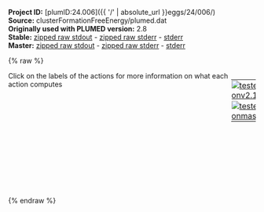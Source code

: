 **Project ID:** [plumID:24.006]({{ '/' | absolute_url }}eggs/24/006/)  
**Source:** clusterFormationFreeEnergy/plumed.dat  
**Originally used with PLUMED version:** 2.8  
**Stable:** [zipped raw stdout](plumed.dat.plumed.stdout.txt.zip) - [zipped raw stderr](plumed.dat.plumed.stderr.txt.zip) - [stderr](plumed.dat.plumed.stderr)  
**Master:** [zipped raw stdout](plumed.dat.plumed_master.stdout.txt.zip) - [zipped raw stderr](plumed.dat.plumed_master.stderr.txt.zip) - [stderr](plumed.dat.plumed_master.stderr)  

{% raw %}
<div style="width: 100%; float:left">
<div style="width: 90%; float:left" id="value_details_data/clusterFormationFreeEnergy/plumed.dat"> Click on the labels of the actions for more information on what each action computes </div>
<div style="width: 10%; float:left"><table><tr><td style="padding:1px"><a href="plumed.dat.plumed.stderr"><img src="https://img.shields.io/badge/v2.10-failed-red.svg" alt="tested onv2.10" /></a></td></tr><tr><td style="padding:1px"><a href="plumed.dat.plumed_master.stderr"><img src="https://img.shields.io/badge/master-failed-red.svg" alt="tested onmaster" /></a></td></tr></table></div></div>
<pre style="width=97%;">
<span class="plumedtooltip" style="color:blue"># vim:ft=plumed<span class="right">Enables syntax highlighting for PLUMED files in vim. See <a href="https://www.plumed.org/doc-master/user-doc/html/_vim_syntax.html">here for more details. </a><i></i></span></span>
<span class="plumedtooltip" style="color:green">UNITS<span class="right">This command sets the internal units for the code. <a href="https://www.plumed.org/doc-master/user-doc/html/_u_n_i_t_s.html" style="color:green">More details</a><i></i></span></span> <span class="plumedtooltip">LENGTH<span class="right">the units of lengths<i></i></span></span>=A <span class="plumedtooltip">TIME<span class="right">the units of time<i></i></span></span>=ps <span class="plumedtooltip">ENERGY<span class="right">the units of energy<i></i></span></span>=eV  <span style="color:blue" class="comment">#KB=1.380649e-23 J/K </span>
<span style="display:none;" id="data/clusterFormationFreeEnergy/plumed.dat">The UNITS action with label <b></b> calculates something</span><b name="data/clusterFormationFreeEnergy/plumed.datc1" onclick='showPath("data/clusterFormationFreeEnergy/plumed.dat","data/clusterFormationFreeEnergy/plumed.datc1","data/clusterFormationFreeEnergy/plumed.datc1","brown")'>c1</b>: <span class="plumedtooltip" style="color:green">COORDINATIONNUMBER<span class="right">Calculate the coordination numbers of atoms so that you can then calculate functions of the distribution of <a href="https://www.plumed.org/doc-master/user-doc/html/_c_o_o_r_d_i_n_a_t_i_o_n_n_u_m_b_e_r.html" style="color:green">More details</a><i></i></span></span> <span class="plumedtooltip">SPECIES<span class="right">this keyword is used for colvars such as coordination number<i></i></span></span>=1-300:3 <span class="plumedtooltip">SWITCH<span class="right">the switching function that it used in the construction of the contact matrix<i></i></span></span>={RATIONAL R_0=1 D_0=3.5 D_MAX=4.5} <span class="plumedtooltip">LOWMEM<span class="right"> this flag does nothing and is present only to ensure back-compatibility<i></i></span></span>
<span style="display:none;" id="data/clusterFormationFreeEnergy/plumed.datc1">The COORDINATIONNUMBER action with label <b>c1</b> calculates the following quantities:<table  align="center" frame="void" width="95%" cellpadding="5%"><tr><td width="5%"><b> Quantity </b>  </td><td><b> Description </b> </td></tr><tr><td width="5%">c1.value</td><td>the coordination numbers of the specified atoms</td></tr></table></span><b name="data/clusterFormationFreeEnergy/plumed.datmat" onclick='showPath("data/clusterFormationFreeEnergy/plumed.dat","data/clusterFormationFreeEnergy/plumed.datmat","data/clusterFormationFreeEnergy/plumed.datmat","brown")'>mat</b>: <span class="plumedtooltip" style="color:green">CONTACT_MATRIX<span class="right">Adjacency matrix in which two atoms are adjacent if they are within a certain cutoff. <a href="https://www.plumed.org/doc-master/user-doc/html/_c_o_n_t_a_c_t__m_a_t_r_i_x.html" style="color:green">More details</a><i></i></span></span> <span class="plumedtooltip">ATOMS<span class="right">the atoms for which you would like to calculate the adjacency matrix<i></i></span></span>=<b name="data/clusterFormationFreeEnergy/plumed.datc1">c1</b> <span class="plumedtooltip">SWITCH<span class="right">specify the switching function to use between two sets of indistinguishable atoms<i></i></span></span>={RATIONAL R_0=1 D_0=3.5 D_MAX=4.5}
<span style="display:none;" id="data/clusterFormationFreeEnergy/plumed.datmat">The CONTACT_MATRIX action with label <b>mat</b> calculates the following quantities:<table  align="center" frame="void" width="95%" cellpadding="5%"><tr><td width="5%"><b> Quantity </b>  </td><td><b> Description </b> </td></tr><tr><td width="5%">mat.value</td><td>a matrix containing the weights for the bonds between each pair of atoms</td></tr></table></span><b name="data/clusterFormationFreeEnergy/plumed.datdfs" onclick='showPath("data/clusterFormationFreeEnergy/plumed.dat","data/clusterFormationFreeEnergy/plumed.datdfs","data/clusterFormationFreeEnergy/plumed.datdfs","brown")'>dfs</b>: <span class="plumedtooltip" style="color:green">DFSCLUSTERING<span class="right">Find the connected components of the matrix using the depth first search clustering algorithm. <a href="https://www.plumed.org/doc-master/user-doc/html/_d_f_s_c_l_u_s_t_e_r_i_n_g.html" style="color:green">More details</a><i></i></span></span> <span class="plumedtooltip">MATRIX<span class="right">the input matrix (can use ARG instead)<i></i></span></span>=<b name="data/clusterFormationFreeEnergy/plumed.datmat">mat</b> <span class="plumedtooltip">LOWMEM<span class="right"> this flag does nothing and is present only to ensure back-compatibility<i></i></span></span>
<span style="display:none;" id="data/clusterFormationFreeEnergy/plumed.datdfs">The DFSCLUSTERING action with label <b>dfs</b> calculates the following quantities:<table  align="center" frame="void" width="95%" cellpadding="5%"><tr><td width="5%"><b> Quantity </b>  </td><td><b> Description </b> </td></tr><tr><td width="5%">dfs.value</td><td>vector with length that is equal to the number of rows in the input matrix</td></tr></table></span><b name="data/clusterFormationFreeEnergy/plumed.datclust1" onclick='showPath("data/clusterFormationFreeEnergy/plumed.dat","data/clusterFormationFreeEnergy/plumed.datclust1","data/clusterFormationFreeEnergy/plumed.datclust1","brown")'>clust1</b>: <span class="plumedtooltip" style="color:green">CLUSTER_PROPERTIES<span class="right">Calculate properties of the distribution of some quantities that are part of a connected component <a href="https://www.plumed.org/doc-master/user-doc/html/_c_l_u_s_t_e_r__p_r_o_p_e_r_t_i_e_s.html" style="color:green">More details</a><i></i></span></span> <span class="plumedtooltip">CLUSTERS<span class="right">the label of the action that does the clustering<i></i></span></span>=<b name="data/clusterFormationFreeEnergy/plumed.datdfs">dfs</b> <span class="plumedtooltip">CLUSTER<span class="right"> which cluster would you like to look at 1 is the largest cluster, 2 is the second largest, 3 is the the third largest and so on<i></i></span></span>=1 <span class="plumedtooltip">SUM<span class="right"> calculate the sum of all the quantities<i></i></span></span> LOWMEM 
<span style="display:none;" id="data/clusterFormationFreeEnergy/plumed.datclust1">The CLUSTER_PROPERTIES action with label <b>clust1</b> calculates the following quantities:<table  align="center" frame="void" width="95%" cellpadding="5%"><tr><td width="5%"><b> Quantity </b>  </td><td><b> Description </b> </td></tr><tr><td width="5%">clust1.value</td><td>a vector that is one if the atom is part of the cluster or interest and zero otherwise</td></tr><tr><td width="5%">clust1.sum</td><td>the sum of the colvars</td></tr></table></span><b name="data/clusterFormationFreeEnergy/plumed.datnat" onclick='showPath("data/clusterFormationFreeEnergy/plumed.dat","data/clusterFormationFreeEnergy/plumed.datnat","data/clusterFormationFreeEnergy/plumed.datnat","brown")'>nat</b>: <span class="plumedtooltip" style="color:green">CLUSTER_NATOMS<span class="right">Calculate the number of atoms in the cluster of interest <a href="https://www.plumed.org/doc-master/user-doc/html/_c_l_u_s_t_e_r__n_a_t_o_m_s.html" style="color:green">More details</a><i></i></span></span> <span class="plumedtooltip">CLUSTERS<span class="right">the label of the action that does the clustering<i></i></span></span>=<b name="data/clusterFormationFreeEnergy/plumed.datdfs">dfs</b> <span class="plumedtooltip">CLUSTER<span class="right"> which cluster would you like to look at 1 is the largest cluster, 2 is the second largest, 3 is the the third largest and so on<i></i></span></span>=1  
<span style="display:none;" id="data/clusterFormationFreeEnergy/plumed.datnat">The CLUSTER_NATOMS action with label <b>nat</b> calculates the following quantities:<table  align="center" frame="void" width="95%" cellpadding="5%"><tr><td width="5%"><b> Quantity </b>  </td><td><b> Description </b> </td></tr><tr><td width="5%">nat.value</td><td>the number of atoms in the cluster</td></tr></table></span><b name="data/clusterFormationFreeEnergy/plumed.datmt" onclick='showPath("data/clusterFormationFreeEnergy/plumed.dat","data/clusterFormationFreeEnergy/plumed.datmt","data/clusterFormationFreeEnergy/plumed.datmt","brown")'>mt</b>: <span class="plumedtooltip" style="color:green">METAD<span class="right">Used to performed metadynamics on one or more collective variables. <a href="https://www.plumed.org/doc-master/user-doc/html/_m_e_t_a_d.html" style="color:green">More details</a><i></i></span></span> <span class="plumedtooltip">ARG<span class="right">the labels of the scalars on which the bias will act<i></i></span></span>=<b name="data/clusterFormationFreeEnergy/plumed.datclust1">clust1.sum</b> ...
 <span class="plumedtooltip">PACE<span class="right">the frequency for hill addition<i></i></span></span>=500 <span class="plumedtooltip">HEIGHT<span class="right">the heights of the Gaussian hills<i></i></span></span>=0.02 <span class="plumedtooltip">BIASFACTOR<span class="right">use well tempered metadynamics and use this bias factor<i></i></span></span>=50   
 <span class="plumedtooltip">SIGMA<span class="right">the widths of the Gaussian hills<i></i></span></span>=1 <span class="plumedtooltip">TEMP<span class="right">the system temperature - this is only needed if you are doing well-tempered metadynamics<i></i></span></span>=373  
 <span class="plumedtooltip">FILE<span class="right"> a file in which the list of added hills is stored<i></i></span></span>=HILLS <span class="plumedtooltip">GRID_MIN<span class="right">the lower bounds for the grid<i></i></span></span>=0 <span class="plumedtooltip">GRID_MAX<span class="right">the upper bounds for the grid<i></i></span></span>=500 <span class="plumedtooltip">CALC_RCT<span class="right"> calculate the c(t) reweighting factor and use that to obtain the normalized bias [rbias=bias-rct]<i></i></span></span>
...
<br/><span style="display:none;" id="data/clusterFormationFreeEnergy/plumed.datmt">The METAD action with label <b>mt</b> calculates the following quantities:<table  align="center" frame="void" width="95%" cellpadding="5%"><tr><td width="5%"><b> Quantity </b>  </td><td><b> Description </b> </td></tr><tr><td width="5%">mt.bias</td><td>the instantaneous value of the bias potential</td></tr><tr><td width="5%">mt.rbias</td><td>the instantaneous value of the bias normalized using the c(t) reweighting factor [rbias=bias-rct]</td></tr><tr><td width="5%">mt.rct</td><td>the reweighting factor c(t)</td></tr></table></span><span class="plumedtooltip" style="color:green">UPPER_WALLS<span class="right">Defines a wall for the value of one or more collective variables, <a href="https://www.plumed.org/doc-master/user-doc/html/_u_p_p_e_r__w_a_l_l_s.html" style="color:green">More details</a><i></i></span></span> <span class="plumedtooltip">ARG<span class="right">the arguments on which the bias is acting<i></i></span></span>=<b name="data/clusterFormationFreeEnergy/plumed.datclust1">clust1.sum</b> <span class="plumedtooltip">AT<span class="right">the positions of the wall<i></i></span></span>=250.0 <span class="plumedtooltip">KAPPA<span class="right">the force constant for the wall<i></i></span></span>=0.1 <span class="plumedtooltip">EXP<span class="right"> the powers for the walls<i></i></span></span>=2 <span class="plumedtooltip">LABEL<span class="right">a label for the action so that its output can be referenced in the input to other actions<i></i></span></span>=<b name="data/clusterFormationFreeEnergy/plumed.datuwall" onclick='showPath("data/clusterFormationFreeEnergy/plumed.dat","data/clusterFormationFreeEnergy/plumed.datuwall","data/clusterFormationFreeEnergy/plumed.datuwall","brown")'>uwall</b> 
<span style="display:none;" id="data/clusterFormationFreeEnergy/plumed.datuwall">The UPPER_WALLS action with label <b>uwall</b> calculates the following quantities:<table  align="center" frame="void" width="95%" cellpadding="5%"><tr><td width="5%"><b> Quantity </b>  </td><td><b> Description </b> </td></tr><tr><td width="5%">uwall.bias</td><td>the instantaneous value of the bias potential</td></tr><tr><td width="5%">uwall.force2</td><td>the instantaneous value of the squared force due to this bias potential</td></tr></table></span><span class="plumedtooltip" style="color:green">PRINT<span class="right">Print quantities to a file. <a href="https://www.plumed.org/doc-master/user-doc/html/_p_r_i_n_t.html" style="color:green">More details</a><i></i></span></span> <span class="plumedtooltip">ARG<span class="right">the labels of the values that you would like to print to the file<i></i></span></span>=* <span class="plumedtooltip">FILE<span class="right">the name of the file on which to output these quantities<i></i></span></span>=COLVAR <span class="plumedtooltip">STRIDE<span class="right"> the frequency with which the quantities of interest should be output<i></i></span></span>=500
</pre>
{% endraw %}
